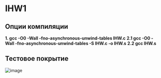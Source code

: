 # IHW1
## Опции компиляции
**1. gcc -O0 -Wall -fno-asynchronous-unwind-tables IHW.c**
**2.1 gcc -O0 -Wall -fno-asynchronous-unwind-tables -S IHW.c -o IHW.s**
**2.2 gcc IHW.s** 
## Тестовое покрытие
![image](https://user-images.githubusercontent.com/97717897/193430718-a250466c-895c-4fd5-8808-6f773241ae01.png)

